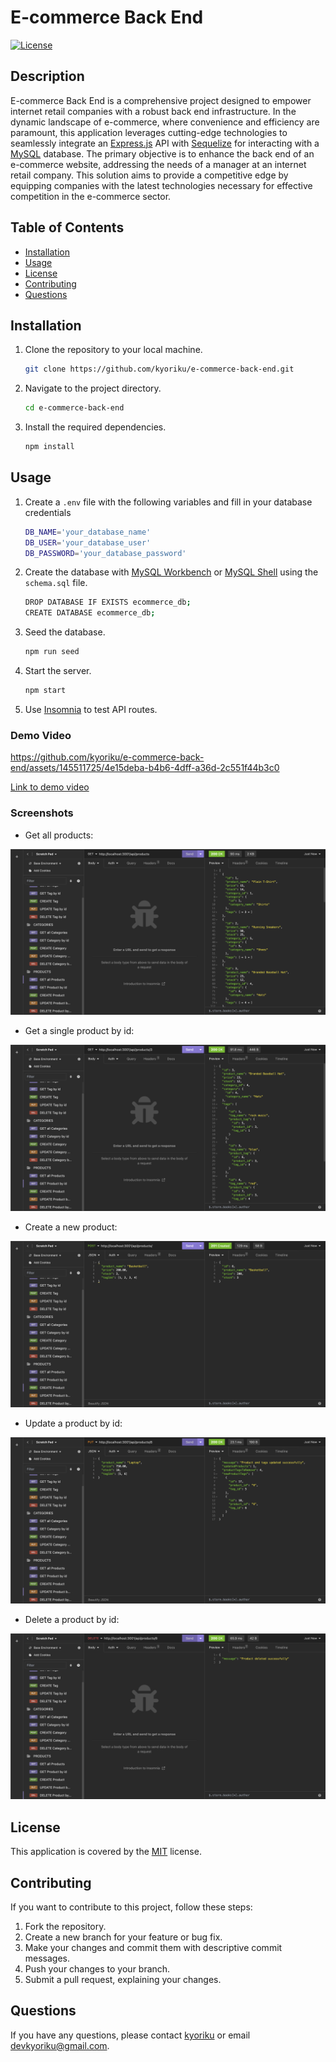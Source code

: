 # E-commerce Back End

[![License](https://img.shields.io/badge/License-MIT-blue.svg)](https://opensource.org/licenses/MIT)

## Description
E-commerce Back End is a comprehensive project designed to empower internet retail companies with a robust back end infrastructure. In the dynamic landscape of e-commerce, where convenience and efficiency are paramount, this application leverages cutting-edge technologies to seamlessly integrate an [Express.js](https://expressjs.com/) API with [Sequelize](https://sequelize.org/) for interacting with a [MySQL](https://www.mysql.com/) database. The primary objective is to enhance the back end of an e-commerce website, addressing the needs of a manager at an internet retail company. This solution aims to provide a competitive edge by equipping companies with the latest technologies necessary for effective competition in the e-commerce sector.

## Table of Contents
- [Installation](#installation)
- [Usage](#usage)
- [License](#license)
- [Contributing](#contributing)
- [Questions](#questions)

## Installation
1. Clone the repository to your local machine.
    ```bash
    git clone https://github.com/kyoriku/e-commerce-back-end.git
    ```
2. Navigate to the project directory.
    ```bash
    cd e-commerce-back-end
    ```
3. Install the required dependencies.
    ```bash
    npm install
    ```

## Usage
1. Create a `.env` file with the following variables and fill in your database credentials
    ``` bash
    DB_NAME='your_database_name'
    DB_USER='your_database_user'
    DB_PASSWORD='your_database_password'
    ```
2. Create the database with [MySQL Workbench](https://www.mysql.com/products/workbench/) or [MySQL Shell](https://dev.mysql.com/doc/mysql-shell/8.0/en/mysql-shell-getting-started.html) using the `schema.sql` file. 
    ``` bash
    DROP DATABASE IF EXISTS ecommerce_db;
    CREATE DATABASE ecommerce_db;
    ```
3. Seed the database.
    ``` bash
    npm run seed
    ```
4. Start the server.
    ``` bash
    npm start
    ```
5. Use [Insomnia](https://insomnia.rest/download) to test API routes.

### Demo Video

https://github.com/kyoriku/e-commerce-back-end/assets/145511725/4e15deba-b4b6-4dff-a36d-2c551f44b3c0

[Link to demo video](https://drive.google.com/file/d/1nJlOPxqo6QUTp7PbqJKPTPrLi2V8tR08/view?usp=sharing)

### Screenshots
- Get all products:

![GetAllProducts](assets/images/e-commerce-insomnia1.png)

- Get a single product by id:

![GetOneProduct](assets/images/e-commerce-insomnia2.png)

- Create a new product:

![CreateNewProduct](assets/images/e-commerce-insomnia3.png)

- Update a product by id:

![UpdateProduct](assets/images/e-commerce-insomnia4.png)

- Delete a product by id:

![DeleteProduct](assets/images/e-commerce-insomnia5.png)

## License
This application is covered by the [MIT](https://opensource.org/licenses/MIT) license.

## Contributing
If you want to contribute to this project, follow these steps:

1. Fork the repository.
2. Create a new branch for your feature or bug fix.
3. Make your changes and commit them with descriptive commit messages.
4. Push your changes to your branch.
5. Submit a pull request, explaining your changes.

## Questions
If you have any questions, please contact [kyoriku](https://github.com/kyoriku) or email devkyoriku@gmail.com.
